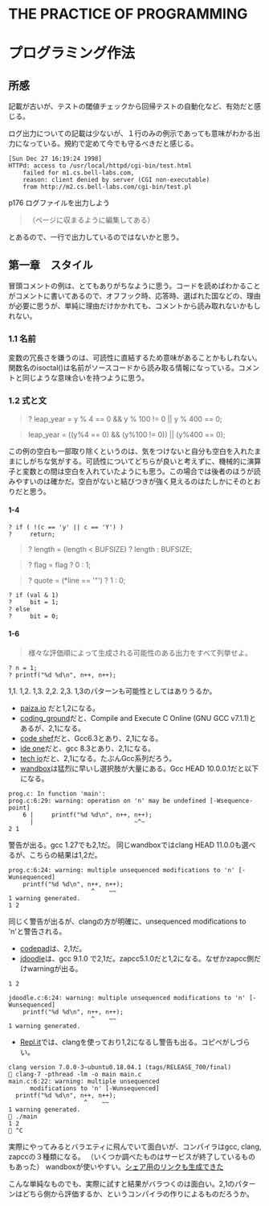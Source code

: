 # THE PRACTICE OF PROGRAMMING
# プログラミング作法

## 所感
記載が古いが、テストの閾値チェックから回帰テストの自動化など、有効だと感じる。

ログ出力についての記載は少ないが、１行のみの例示であっても意味がわかる出力になっている。規約で定めて今でも守るべきだと感じる。
```
[Sun Dec 27 16:19:24 1998]
HTTPd: access to /usr/local/httpd/cgi-bin/test.html
    failed for m1.cs.bell-labs.com,
    reason: client denied by server (CGI non-executable)
    from http://m2.cs.bell-labs.com/cgi-bin/test.pl
```
p176 ログファイルを出力しよう
>（ページに収まるように編集してある）

とあるので、一行で出力しているのではないかと思う。

## 第一章　スタイル
冒頭コメントの例は、とてもありがちなように思う。コードを読めばわかることがコメントに書いてあるので、オフフック時、応答時、選ばれた国などの、理由が必要に思うが、単純に理由だけかかれても、コメントから読み取れないかもしれない。
### 1.1 名前
変数の冗長さを嫌うのは、可読性に直結するため意味があることかもしれない。関数名のisoctal()は名前がソースコードから読み取る情報になっている。コメントと同じような意味合いを持つように思う。
### 1.2 式と文
> ? leap_year = y % 4 == 0 && y % 100 != 0 || y % 400 == 0;

> leap_year = ((y%4 == 0) && (y%100 != 0)) || (y%400 == 0);  

この例の空白も一部取り除くというのは、気をつけないと自分も空白を入れたままにしがちな気がする。可読性についてどちらが良いと考えずに、機械的に演算子と変数との間は空白を入れていたようにも思う。この場合では後者のほうが読みやすいのは確かだ。空白がないと結びつきが強く見えるのはたしかにそのとおりだと思う。

#### 1-4
```
? if ( !(c == 'y' || c == 'Y') )
?     return;
```
>? length = (length < BUFSIZE) ? length : BUFSIZE;

>? flag = flag ? 0 : 1;

>? quote = (*line == '"') ? 1 : 0;

```
? if (val & 1)
?     bit = 1;
? else
?     bit = 0;
```

#### 1-6
>様々な評価順によって生成される可能性のある出力をすべて列挙せよ。

```
? n = 1;
? printf("%d %d\n", n++, n++);
```
1,1. 1,2. 1,3. 2,2. 2,3. 
1,3のパターンも可能性としてはありうるか。
- [paiza.io](https://paiza.io/projects/7RfBUir8Q_Lts22Ai97S-g?language=c) だと1,2になる。
- [coding_ground](https://www.tutorialspoint.com/compile_c_online.php)だと、Compile and Execute C Online (GNU GCC v7.1.1)とあるが、2,1になる。
- [code shef](https://www.codechef.com/ide)だと、Gcc6.3とあり、2,1になる。
- [ide one](https://ideone.com/enGkHn)だと、gcc 8.3とあり、2,1になる。
- [tech io](https://tech.io/snippet?l=c)だと、2,1になる。たぶんGcc系列だろう。
- [wandbox](https://wandbox.org/)は猛烈に早いし選択肢が大量にある。Gcc HEAD 10.0.0.1だと以下になる。
```
prog.c: In function 'main':
prog.c:6:29: warning: operation on 'n' may be undefined [-Wsequence-point]
    6 |     printf("%d %d\n", n++, n++);
      |                            ~^~
2 1
```
警告が出る。gcc 1.27でも2,1だ。
同じwandboxではclang HEAD 11.0.0も選べるが、こちらの結果は1,2だ。
```
prog.c:6:24: warning: multiple unsequenced modifications to 'n' [-Wunsequenced]
    printf("%d %d\n", n++, n++);
                       ^    ~~
1 warning generated.
1 2

```
同じく警告が出るが、clangの方が明確に、unsequenced modifications to 'n'と警告される。
- [codepad](http://codepad.org/68WJYzeS)は、2,1だ。
- [jdoodle](https://www.jdoodle.com/c-online-compiler/)は、gcc 9.1.0 で2,1だ。zapcc5.1.0だと1,2になる。なぜかzapcc側だけwarningが出る。
```
1 2

jdoodle.c:6:24: warning: multiple unsequenced modifications to 'n' [-Wunsequenced]
    printf("%d %d\n", n++, n++);
                       ^    ~~
1 warning generated.

```

- [Repl.it](https://repl.it/languages/c)では、clangを使っており1,2になるし警告も出る。コピペがしづらい。
```
clang version 7.0.0-3~ubuntu0.18.04.1 (tags/RELEASE_700/final)
 clang-7 -pthread -lm -o main main.c
main.c:6:22: warning: multiple unsequenced
      modifications to 'n' [-Wunsequenced]
  printf("%d %d\n", n++, n++);
                     ^    ~~
1 warning generated.
 ./main
1 2
 ^C
```

実際にやってみるとバラエティに飛んでいて面白いが、コンパイラはgcc, clang, zapccの３種類になる。
（いくつか調べたものはサービスが終了しているものもあった）
wandboxが使いやすい。[シェア用のリンクも生成できた](https://wandbox.org/permlink/tE8vWRYTGRqOF9Jp)

こんな単純なものでも、実際に試すと結果がバラつくのは面白い。2,1のパターンはどちら側から評価するか、というコンパイラの作りによるものだろうか。
